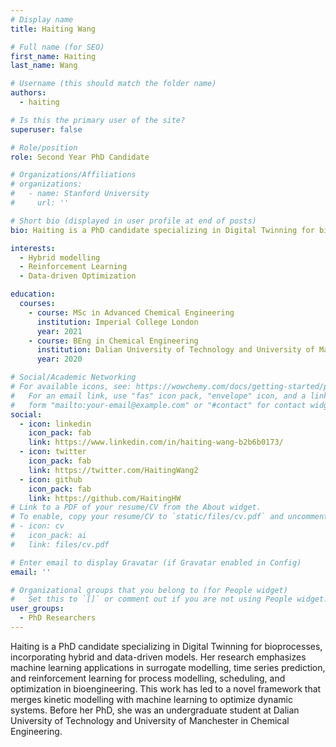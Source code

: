 ```yaml
---
# Display name
title: Haiting Wang

# Full name (for SEO)
first_name: Haiting
last_name: Wang

# Username (this should match the folder name)
authors:
  - haiting

# Is this the primary user of the site?
superuser: false

# Role/position
role: Second Year PhD Candidate

# Organizations/Affiliations
# organizations:
#   - name: Stanford University
#     url: ''

# Short bio (displayed in user profile at end of posts)
bio: Haiting is a PhD candidate specializing in Digital Twinning for bioprocesses, incorporating hybrid and data-driven models. Her research emphasizes machine learning applications in surrogate modelling, time series prediction, and reinforcement learning for process modelling, scheduling, and optimization in bioengineering. This work has led to a novel framework that merges kinetic modelling with machine learning to optimize dynamic systems. Before her PhD, she was an undergraduate student at Dalian University of Technology and University of Manchester in Chemical Engineering.

interests:
  - Hybrid modelling
  - Reinforcement Learning
  - Data-driven Optimization

education:
  courses:
    - course: MSc in Advanced Chemical Engineering
      institution: Imperial College London
      year: 2021
    - course: BEng in Chemical Engineering
      institution: Dalian University of Technology and University of Manchester
      year: 2020

# Social/Academic Networking
# For available icons, see: https://wowchemy.com/docs/getting-started/page-builder/#icons
#   For an email link, use "fas" icon pack, "envelope" icon, and a link in the
#   form "mailto:your-email@example.com" or "#contact" for contact widget.
social:
  - icon: linkedin
    icon_pack: fab
    link: https://www.linkedin.com/in/haiting-wang-b2b6b0173/
  - icon: twitter
    icon_pack: fab
    link: https://twitter.com/HaitingWang2
  - icon: github
    icon_pack: fab
    link: https://github.com/HaitingHW
# Link to a PDF of your resume/CV from the About widget.
# To enable, copy your resume/CV to `static/files/cv.pdf` and uncomment the lines below.
# - icon: cv
#   icon_pack: ai
#   link: files/cv.pdf

# Enter email to display Gravatar (if Gravatar enabled in Config)
email: ''

# Organizational groups that you belong to (for People widget)
#   Set this to `[]` or comment out if you are not using People widget.
user_groups:
  - PhD Researchers
---
```


Haiting is a PhD candidate specializing in Digital Twinning for bioprocesses, incorporating hybrid and data-driven models. Her research emphasizes machine learning applications in surrogate modelling, time series prediction, and reinforcement learning for process modelling, scheduling, and optimization in bioengineering. This work has led to a novel framework that merges kinetic modelling with machine learning to optimize dynamic systems. Before her PhD, she was an undergraduate student at Dalian University of Technology and University of Manchester in Chemical Engineering.